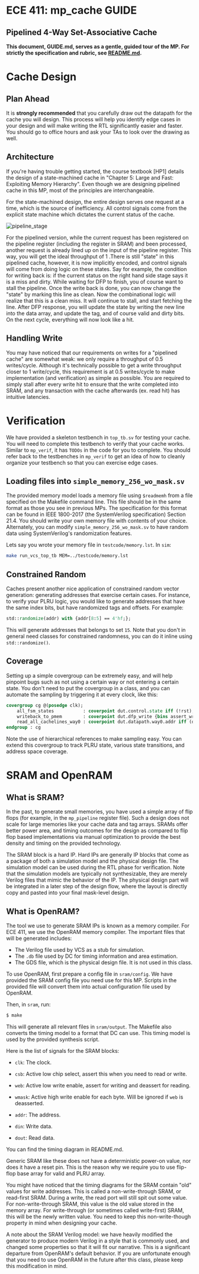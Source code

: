 # ECE 411: mp_cache GUIDE

## Pipelined 4-Way Set-Associative Cache

**This document, GUIDE.md, serves as a gentle, guided tour of the MP. For
strictly the specification and rubric, see [README.md](./README.md).**

# Cache Design

## Plan Ahead

It is **strongly recommended** that you carefully draw out the
datapath for the cache you will design.
This process will help you identify edge cases in your design and will
make writing the RTL significantly easier and faster. You should go to
office hours and ask your TAs to look over the drawing as well.

## Architecture

If you're having trouble getting started, the course textbook [HP1]
details the design of a state-machined cache in "Chapter 5: Large
and Fast: Exploiting Memory Hierarchy". Even though we are designing
pipelined cache in this MP, most of the principles are interchangeable.

For the state-machined design, the entire design serves one request at a time,
which is the source of inefficiency. All control signals come from the explicit
state machine which dictates the current status of the cache.

![pipeline_stage](./doc/images/pipeline_stage.svg)

For the pipelined version, while the current request has been registered on
the pipeline register (including the register in SRAM) and been processed,
another request is already lined up on the input of the pipeline register. This way,
you will get the ideal throughput of 1 .There is still "state" in this pipelined
cache, however, it is now implicitly encoded, and control signals will come from
doing logic on these states. Say for example, the condition for writing back is:
if the current status on the right hand side stage says it is a miss and dirty. While
waiting for DFP to finish, you of course want to stall the pipeline. Once the write
back is done, you can now change the "state" by marking this line as clean.
Now the combinational logic will realize that this is a clean miss. It will continue to stall,
and start fetching the line. After DFP response, you will update the state by writing the new line
into the data array, and update the tag, and of course valid and dirty bits. On the next cycle,
everything will now look like a hit.

## Handling Write

You may have noticed that our requirements on writes for a "pipelined cache" are somewhat weak:
we only require a throughput of 0.5 writes/cycle. Although it's technically possible to get
a write throughput closer to 1 write/cycle, this requirement is at 0.5 writes/cycle to make implementation
(and verification) as simple as possible. You are required to simply stall after every write hit
to ensure that the write completed into SRAM, and any transaction with the cache afterwards
(ex. read hit) has intuitive latencies.

# Verification

We have provided a skeleton testbench in `top_tb.sv` for testing
your cache. You will need to complete this testbench to verify that
your cache works. Similar to `mp_verif`, it has `TODOs` in the code
for you to complete. You should refer back to the testbenches in
`mp_verif` to get an idea of how to cleanly organize your testbench so
that you can exercise edge cases.

## Loading files into `simple_memory_256_wo_mask.sv`

The provided memory model loads a memory file using `$readmemh` from
a file specified on the Makefile command line. This file should be in
the same format as those you see in previous MPs. The specification
for this format can be found in IEEE 1800-2017 (the SystemVerilog specification)
Section 21.4. You should write your own memory file with contents of your choice.
Alternately, you can modify `simple_memory_256_wo_mask.sv` to have random data using
SystemVerilog's randomization features.

Lets say you wrote your memory file in `testcode/memory.lst`. In `sim`:

```bash
make run_vcs_top_tb MEM=../testcode/memory.lst
```

## Constrained Random
Caches present another nice application of constrained random vector
generation: generating addresses that exercise certain cases. For
instance, to verify your PLRU logic, you would like to generate
addresses that have the same index bits, but have randomized tags and
offsets. For example:

```systemverilog
std::randomize(addr) with {addr[8:5] == 4'hf;};
```

This will generate addresses that belongs to set `15`. Note that you
don't in general need classes for constrained randomness, you can do
it inline using `std::randomize()`.

## Coverage

Setting up a simple covergroup can be extremely easy, and will help
pinpoint bugs such as not using a certain way or not entering a
certain state. You don't need to put the covergroup in a class,
and you can automate the sampling by triggering it at every clock,
like this:

```systemverilog
covergroup cg @(posedge clk);
    all_fsm_states           : coverpoint dut.control.state iff (!rst);
    writeback_to_pmem        : coverpoint dut.dfp_write {bins assert_write = {1};}
    read_all_cachelines_way0 : coverpoint dut.datapath.way0.addr iff (dut.ufp_rmask != '0);
endgroup : cg
```

Note the use of hierarchical references to make sampling easy. You can
extend this covergroup to track PLRU state, various state transitions,
and address space coverage.

# SRAM and OpenRAM

## What is SRAM?
In the past, to generate small memories, you have used a simple array
of flip flops (for example, in the `mp_pipeline` register file). Such
a design does not scale for large memories like your cache data and
tag arrays. SRAMs offer better power area, and timing outcomes for the design
as compared to flip flop based implementations via manual optimization
to provide the best density and timing on the provided technology.

The SRAM block is a hard IP. Hard IPs are generally IP blocks
that come as a package of both a simulation model and the physical
design file. The simulation model can be used during the RTL phase for
verification. Note that the simulation models are typically not
synthesizable, they are merely Verilog files that mimic the behavior
of the IP. The physical design part will be integrated in a later step
of the design flow, where the layout is directly copy and pasted into
your final mask-level design.

## What is OpenRAM?
The tool we use to generate SRAM IPs is known as a memory
compiler. For ECE 411, we use the OpenRAM memory compiler.
The important files that will be generated includes:
- The Verilog file used by VCS as a stub for simulation.
- The `.db` file used by DC for timing information and area
  estimation.
- The GDS file, which is the physical design file. It is not used
  in this class.

To use OpenRAM, first prepare a config file in `sram/config`.
We have provided the SRAM config file you need use for this MP.
Scripts in the provided file will convert them into actual
configuration file used by OpenRAM.

Then, in `sram`, run:

```bash
$ make
```

This will generate all relevant files in `sram/output`. The Makefile
also converts the timing model to a format that DC can use. This
timing model is used by the provided synthesis script.

Here is the list of signals for the SRAM blocks:
- `clk`: The clock.

- `csb`: Active low chip select, assert this when you need to read or
  write.

- `web`: Active low write enable, assert for writing and deassert for
  reading.

- `wmask`: Active high write enable for each byte. Will be ignored if
  `web` is deasserted.

- `addr`: The address.

- `din`: Write data.

- `dout`: Read data.

You can find the timing diagram in README.md.

Generic SRAM like these does not have a deterministic power-on value, nor does
it have a reset pin. This is the reason why we require you to use
flip-flop base array for valid and PLRU array.

You might have noticed that the timing diagrams for the SRAM contain
"old" values for write addresses. This is called a non-write-through
SRAM, or read-first SRAM. During a write, the read port will still
spit out some value. For non-write-through SRAM, this value is the old
value stored in the memory array. For write-through (or sometimes
called write-first) SRAM, this will be the newly written value.
You need to keep this non-write-though property in mind when designing
your cache.

A note about the SRAM Verilog model: we have heavily modified the
generator to produce modern Verilog in a style that is commonly used,
and changed some properties so that it will fit our narrative. This is
a significant departure from OpenRAM's default behavior. If you are
unfortunate enough that you need to use OpenRAM in the future after
this class, please keep this modification in mind.
